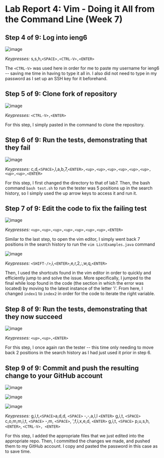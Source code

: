 # Lab Report 4: Vim - Doing it All from the Command Line (Week 7)
## Step 4 of 9: Log into ieng6

![image](https://github.com/Allegryan/cse15l-lab-reports/assets/130011927/92460d68-f21b-4b69-968c-8b4b2c4836fa)

*Keypresses:* s,s,h,`<SPACE>,<CTRL-V>,<ENTER>`

The `<CTRL-V>` was used here in order for me to paste my username for ieng6 -- saving me time in having to type it all in. I also did not need to type in my password as I set up an SSH key for it beforehand.

## Step 5 of 9: Clone fork of repository

![image](https://github.com/Allegryan/cse15l-lab-reports/assets/130011927/59d72cc3-bf26-46c4-94c4-075a37137139)

*Keypresses:* `<CTRL-V>,<ENTER>`

For this step, I simply pasted in the command to clone the repository.

## Step 6 of 9: Run the tests, demonstrating that they fail

![image](https://github.com/Allegryan/cse15l-lab-reports/assets/130011927/862ce9b4-67f9-4f16-8a6e-fd9e7d73fdde)

*Keypresses:* c,d,`<SPACE>`,l,a,b,7,`<ENTER>,<up>,<up>,<up>,<up>,<up>,<up>,<up>,<up>,<ENTER>` 

For this step, I first changed the directory to that of lab7. Then, the bash command `bash test.sh` to run the tester was 5 positions up in the search history, so I simply used the up arrow keys to access it and run it.

## Step 7 of 9: Edit the code to fix the failing test

![image](https://github.com/Allegryan/cse15l-lab-reports/assets/130011927/4c217b15-ab45-4683-a61f-53fcd3b06c38)

*Keypresses:* `<up>,<up>,<up>,<up>,<up>,<up>,<up>,<ENTER>`

Similar to the last step, to open the vim editor, I simply went back 7 positions in the search history to run the `vim ListExamples.java` command 

![image](https://github.com/Allegryan/cse15l-lab-reports/assets/130011927/380d3973-ad1d-4e8a-9514-cbda557a04e2)

*Keypresses:* `<SHIFT-/>`,i,`<ENTER>`,e,r,2,:,w,q,`<ENTER>`
  
Then, I used the shortcuts found in the vim editor in order to quickly and efficiently jump to and solve the issue. More specifically, I jumped to the final while loop found in the code (the section in which the error was located) by moving to the latest instance of the letter 'i'. From here, I changed `index1` to `index2` in order for the code to iterate the right variable. 

## Step 8 of 9: Run the tests, demonstrating that they now succeed

![image](https://github.com/Allegryan/cse15l-lab-reports/assets/130011927/f504acfb-b6ac-48b3-bf2d-654f44f6606c)

*Keypresses:* `<up>,<up>,<ENTER>`

For this step, I once again ran the tester -- this time only needing to move back 2 positions in the search history as I had just used it prior in step 6.

## Step 9 of 9: Commit and push the resulting change to your GitHub account

![image](https://github.com/Allegryan/cse15l-lab-reports/assets/130011927/6d3cd0c5-90a3-4bc6-870b-86089f94605a)

![image](https://github.com/Allegryan/cse15l-lab-reports/assets/130011927/63d4a257-c0f2-4f1c-be8c-9740849098e1)

![image](https://github.com/Allegryan/cse15l-lab-reports/assets/130011927/655a7e5a-7736-4c21-b41c-d45dce5bdc3b)

*Keypresses:* g,i,t,`<SPACE>`a,d,d, `<SPACE>` -,-,a,l,l `<ENTER>` g,i,t, `<SPACE>` c,o,m,m,i,t, `<SPACE>` -,m, `<SPACE>`, ',f,i,x,e,d, `<ENTER>`
g,i,t, `<SPACE>` p,u,s,h, `<ENTER>`, `<CTRL-V>, <ENTER>`

For this step, I added the appropriate files that we just edited into the appropriate repo. Then, I committed the changes we made, and pushed them to my GitHub account. I copy and pasted the password in this case
as to save time.

